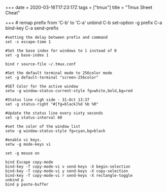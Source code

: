 +++
date = 2020-03-16T17:23:17Z
tags = ["tmux"]
title = "Tmux Sheet Cheat"

+++
    # remap prefix from 'C-b' to 'C-a'
    unbind C-b
    set-option -g prefix C-a
    bind-key C-a send-prefix
    
    #setting the delay between prefix and command
    set -s escape-time 1
    
    #Set the base index for windows to 1 instead of 0
    set -g base-index 1
    
    bind r source-file ~/.tmux.conf
    
    #Set the default terminal mode to 256color mode
    set -g default-terminal "screen-256color"
    
    #SET Color for the active window
    setw -g window-status-current-style fg=white,bold,bg=red
    
    #Status line righ side - 31-Oct 13:37
    set -g status-right "#[fg=black]%d %b %R"
    
    #Update the status line every sixty seconds
    set -g status-interval 60
    
    #set the color of the window list
    setw -g window-status-style fg=cyan,bg=black
    
    #enable vi keys.
    setw -g mode-keys vi
    
    set -g mouse on
    
    bind Escape copy-mode
    bind-key -T copy-mode-vi v send-keys -X begin-selection
    bind-key -T copy-mode-vi y send-keys -X copy-selection
    bind-key -T copy-mode-vi r send-keys -X rectangle-toggle
    unbind p
    bind p paste-buffer